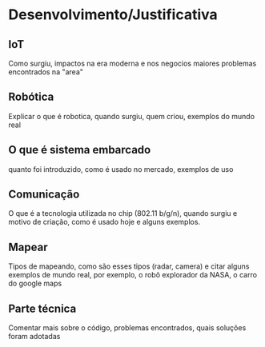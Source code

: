 # Desenvolvimento/Justificativa
## IoT
Como surgiu, impactos na era moderna e nos negocios
maiores problemas encontrados na "area"
	
## Robótica
Explicar o que é robotica, quando surgiu, quem criou, exemplos do mundo real

## O que é sistema embarcado 
quanto foi introduzido, como é usado no mercado, exemplos de uso

## Comunicação
O que é a tecnologia utilizada no chip (802.11 b/g/n), quando surgiu e motivo de criação,
como é usado hoje e alguns exemplos.

## Mapear
Tipos de mapeando, como são esses tipos (radar, camera) e citar 
alguns exemplos de mundo real, por exemplo, o robô explorador da NASA,
o carro do google maps

## Parte técnica

Comentar mais sobre o código, problemas encontrados,
quais soluções foram adotadas
